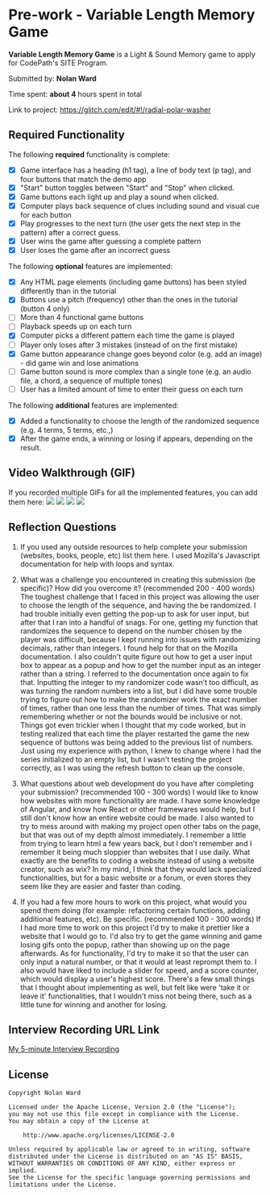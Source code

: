 # Pre-work - Variable Length Memory Game

**Variable Length Memory Game** is a Light & Sound Memory game to apply for CodePath's SITE Program.

Submitted by: **Nolan Ward**

Time spent: **about 4** hours spent in total

Link to project: https://glitch.com/edit/#!/radial-polar-washer

## Required Functionality

The following **required** functionality is complete:

- [x] Game interface has a heading (h1 tag), a line of body text (p tag), and four buttons that match the demo app
- [x] "Start" button toggles between "Start" and "Stop" when clicked.
- [x] Game buttons each light up and play a sound when clicked.
- [x] Computer plays back sequence of clues including sound and visual cue for each button
- [x] Play progresses to the next turn (the user gets the next step in the pattern) after a correct guess.
- [x] User wins the game after guessing a complete pattern
- [x] User loses the game after an incorrect guess

The following **optional** features are implemented:

- [x] Any HTML page elements (including game buttons) has been styled differently than in the tutorial
- [x] Buttons use a pitch (frequency) other than the ones in the tutorial (button 4 only)
- [ ] More than 4 functional game buttons
- [ ] Playback speeds up on each turn
- [x] Computer picks a different pattern each time the game is played
- [ ] Player only loses after 3 mistakes (instead of on the first mistake)
- [x] Game button appearance change goes beyond color (e.g. add an image) - did game win and lose animations
- [ ] Game button sound is more complex than a single tone (e.g. an audio file, a chord, a sequence of multiple tones)
- [ ] User has a limited amount of time to enter their guess on each turn

The following **additional** features are implemented:

- [x] Added a functionality to choose the length of the randomized sequence (e.g. 4 terms, 5 terms, etc.,)
- [x] After the game ends, a winning or losing if appears, depending on the result.

## Video Walkthrough (GIF)

If you recorded multiple GIFs for all the implemented features, you can add them here:
![](gif1-link-here)
![](gif2-link-here)
![](gif3-link-here)
![](gif4-link-here)

## Reflection Questions

1. If you used any outside resources to help complete your submission (websites, books, people, etc) list them here.
   I used Mozilla's Javascript documentation for help with loops and syntax.

2. What was a challenge you encountered in creating this submission (be specific)? How did you overcome it? (recommended 200 - 400 words)
   The toughest challenge that I faced in this project was allowing the user to choose the length of the sequence, and having the be randomized.
   I had trouble initially even getting the pop-up to ask for user input, but after that I ran into a handful of snags.
   For one, getting my function that randomizes the sequence to depend on the number chosen by the player was difficult, because I kept running into issues with randomizing decimals, rather than integers. I found help for that on the Mozilla documentation.
   I also couldn't quite figure out how to get a user input box to appear as a popup and how to get the number input as an integer rather than a string. I referred to the documentation once again to fix that.
   Inputting the integer to my randomizer code wasn’t too difficult, as was turning the random numbers into a list, but I did have some trouble trying to figure out how to make the randomizer work the exact number of times, rather than one less than the number of times.
   That was simply remembering whether or not the bounds would be inclusive or not.
   Things got even trickier when I thought that my code worked, but in testing realized that each time the player restarted the game the new sequence of buttons was being added to the previous list of numbers. Just using my experience with python, I knew to change where I had the series initialized to an empty list, but I wasn't testing the project correctly, as I was using the refresh button to clean up the console.

3. What questions about web development do you have after completing your submission? (recommended 100 - 300 words)
   I would like to know how websites with more functionality are made. I have some knowledge of Angular, and know how React or other framewares would help, but I still don't know how an entire website could be made.
   I also wanted to try to mess around with making my project open other tabs on the page, but that was out of my depth almost immediately. I remember a little from trying to learn html a few years back, but I don't remember and I remember it being much sloppier than websites that I use daily.
   What exactly are the benefits to coding a website instead of using a website creator, such as wix? In my mind, I think that they would lack specialized functionalities, but for a basic website or a forum, or even stores they seem like they are easier and faster than coding.

4. If you had a few more hours to work on this project, what would you spend them doing (for example: refactoring certain functions, adding additional features, etc). Be specific. (recommended 100 - 300 words)
   If I had more time to work on this project I'd try to make it prettier like a website that I would go to. I'd also try to get the game winning and game losing gifs onto the popup, rather than showing up on the page afterwards.
   As for functionality, I'd try to make it so that the user can only input a natural number, or that it would at least reprompt them to. I also would have liked to include a slider for speed, and a score counter, which would display a user's highest score.
   There's a few small things that I thought about implementing as well, but felt like were 'take it or leave it' functionalities, that I wouldn't miss not being there, such as a little tune for winning and another for losing.
   

## Interview Recording URL Link

[My 5-minute Interview Recording](your-link-here)

## License

    Copyright Nolan Ward

    Licensed under the Apache License, Version 2.0 (the "License");
    you may not use this file except in compliance with the License.
    You may obtain a copy of the License at

        http://www.apache.org/licenses/LICENSE-2.0

    Unless required by applicable law or agreed to in writing, software
    distributed under the License is distributed on an "AS IS" BASIS,
    WITHOUT WARRANTIES OR CONDITIONS OF ANY KIND, either express or implied.
    See the License for the specific language governing permissions and
    limitations under the License.
